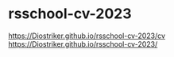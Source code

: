 # rsschool-cv-2023
https://Diostriker.github.io/rsschool-cv-2023/cv
https://Diostriker.github.io/rsschool-cv-2023/
